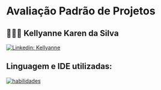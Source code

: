 # Avaliação Padrão de Projetos
## 👨🏼‍💻 Kellyanne Karen da Silva
[![Linkedin: Kellyanne](https://img.shields.io/badge/-kellyannekaren-blue?style=flat-square&logo=Linkedin&logoColor=white&link=https://www.linkedin.com/in//)](https://www.linkedin.com/in/kellyanne-karen-39158b29b/)


## Linguagem e IDE utilizadas:

[![habilidades](https://skillicons.dev/icons?i=java,idea)](skillicons.dev)

